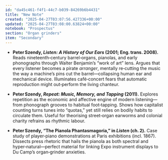 ```yaml
---
id: "da45c461-f4f1-44c7-b039-84269b6b4431"
title: "New Note"
created: "2025-04-27T03:07:56.427336+00:00"
updated: "2025-04-27T03:08:00.63824+00:00"
notebook: "Prospectus"
section: "Organ grinders"
item: "Secondary"
---
```


<ul><li><p><strong>Peter Szendy, <em>Listen: A History of Our Ears</em> (2001; Eng. trans. 2008).</strong>  Reads nineteenth‑century barrel‑organs, pianolas, and early phonographs through Walter Benjamin’s “work of art” lens.  Argues that every listener becomes a pirate <em>arranger</em>, mentally re‑cutting the music the way a machine’s pins cut the barrel—collapsing human ear and mechanical device.  Illuminates café‑concert fears that automatic reproduction might out‑perform the living chanteur.</p></li><li><p><strong>Peter Szendy, <em>Repeat: Music, Memory, and Tapping</em> (2011).</strong>  Explores repetition as the economic and affective engine of modern listening—from phonograph grooves to habitual foot‑tapping.  Shows how capitalist counting turns tunes into “quotas,” yet still relies on bodily habits to circulate them.  Useful for theorising street‑organ earworms and colonial charity refrains as rhythmic labour.</p></li><li><p><strong>Peter Szendy, “The Pianola Phantasmagoria,” in <em>Listen</em> (ch. 2).</strong>  Case study of player‑piano demonstrations at Paris exhibitions (incl. 1867).  Dissects press rhetoric that hails the pianola as both spectral and hyper‑natural—perfect material for linking Expo instrument displays to Du&nbsp;Camp’s organ‑grinder anxieties.</p></li></ul>